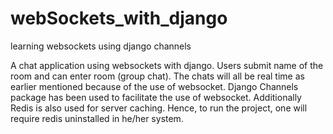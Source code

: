 # webSockets_with_django
learning websockets using django channels

A chat application using websockets with django. Users submit name of the room and can enter room (group chat). 
The chats will all be real time as earlier mentioned because of the use of websocket.
Django Channels package has been used to facilitate the use of websocket. 
Additionally Redis is also used for server caching.
Hence, to run the project, one will require redis uninstalled in he/her system.
